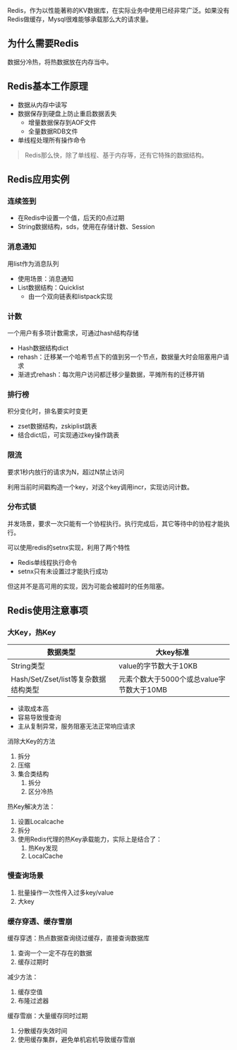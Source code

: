 Redis，作为以性能著称的KV数据库，在实际业务中使用已经非常广泛。如果没有Redis做缓存，Mysql很难能够承载那么大的请求量。

## 为什么需要Redis

数据分冷热，将热数据放在内存当中。

## Redis基本工作原理

- 数据从内存中读写
- 数据保存到硬盘上防止重启数据丢失
	- 增量数据保存到AOF文件
	- 全量数据RDB文件
- 单线程处理所有操作命令

> Redis那么快，除了单线程、基于内存等，还有它特殊的数据结构。

## Redis应用实例

### 连续签到

- 在Redis中设置一个值，后天的0点过期
- String数据结构，sds，使用在存储计数、Session

### 消息通知

用list作为消息队列

- 使用场景：消息通知
- List数据结构：Quicklist
	- 由一个双向链表和listpack实现

### 计数

一个用户有多项计数需求，可通过hash结构存储

- Hash数据结构dict
- rehash：迁移某一个哈希节点下的值到另一个节点，数据量大时会阻塞用户请求
- 渐进式rehash：每次用户访问都迁移少量数据，平摊所有的迁移开销

### 排行榜

积分变化时，排名要实时变更

- zset数据结构，zskiplist跳表
- 结合dict后，可实现通过key操作跳表

### 限流

要求1秒内放行的请求为N，超过N禁止访问

利用当前时间戳构造一个key，对这个key调用incr，实现访问计数。

### 分布式锁

并发场景，要求一次只能有一个协程执行。执行完成后，其它等待中的协程才能执行。

可以使用redis的setnx实现，利用了两个特性

- Redis单线程执行命令
- setnx只有未设置过才能执行成功

但这并不是高可用的实现，因为可能会被超时的任务阻塞。

## Redis使用注意事项

### 大Key，热Key

|数据类型|大key标准|
|--|--|
|String类型|value的字节数大于10KB|
|Hash/Set/Zset/list等复杂数据结构类型|元素个数大于5000个或总value字节数大于10MB|

- 读取成本高
- 容易导致慢查询
- 主从复制异常，服务阻塞无法正常响应请求

消除大Key的方法

1. 拆分
2. 压缩
3. 集合类结构
	1. 拆分
	2. 区分冷热

热Key解决方法：
1. 设置Localcache
2. 拆分
3. 使用Redis代理的热Key承载能力，实际上是结合了：
	1. 热Key发现
	2. LocalCache

### 慢查询场景

1. 批量操作一次性传入过多key/value
2. 大key

### 缓存穿透、缓存雪崩

缓存穿透：热点数据查询绕过缓存，直接查询数据库

1. 查询一个一定不存在的数据
2. 缓存过期时

减少方法：

1. 缓存空值
2. 布隆过滤器

缓存雪崩：大量缓存同时过期

1. 分散缓存失效时间
2. 使用缓存集群，避免单机宕机导致缓存雪崩